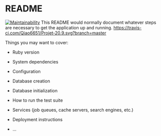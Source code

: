 # README
[![Maintainability](https://api.codeclimate.com/v1/badges/5d81364e8222c048add2/maintainability)](https://codeclimate.com/github/Qiao6651/Projet-lp4a/maintainability)
This README would normally document whatever steps are necessary to get the
application up and running.
https://travis-ci.com/Qiao6651/Projet-20.9.svg?branch=master

Things you may want to cover:

* Ruby version

* System dependencies

* Configuration

* Database creation

* Database initialization

* How to run the test suite

* Services (job queues, cache servers, search engines, etc.)

* Deployment instructions

* ...
